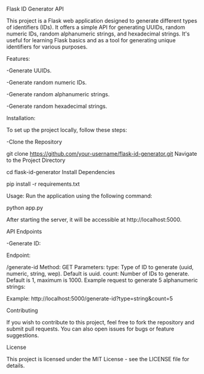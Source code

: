Flask ID Generator API

This project is a Flask web application designed to generate different types of identifiers (IDs). It offers a simple API for generating UUIDs, random numeric IDs, random alphanumeric strings, and hexadecimal strings. It's useful for learning Flask basics and as a tool for generating unique identifiers for various purposes.

Features:

-Generate UUIDs.

-Generate random numeric IDs.

-Generate random alphanumeric strings.

-Generate random hexadecimal strings.

Installation:

To set up the project locally, follow these steps:

-Clone the Repository

git clone https://github.com/your-username/flask-id-generator.git
Navigate to the Project Directory

cd flask-id-generator
Install Dependencies

pip install -r requirements.txt

Usage:
Run the application using the following command:

python app.py

After starting the server, it will be accessible at http://localhost:5000.

API Endpoints

-Generate ID:

Endpoint:

/generate-id
Method: GET
Parameters:
type: Type of ID to generate (uuid, numeric, string, wep). Default is uuid.
count: Number of IDs to generate. Default is 1, maximum is 1000.
Example request to generate 5 alphanumeric strings:

Example:
http://localhost:5000/generate-id?type=string&count=5

Contributing

If you wish to contribute to this project, feel free to fork the repository and submit pull requests. You can also open issues for bugs or feature suggestions.

License

This project is licensed under the MIT License - see the LICENSE file for details.